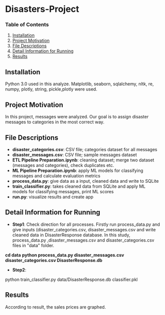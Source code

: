 # Disasters-Project


### Table of Contents

1. [Installation](#installation)
2. [Project Motivation](#motivation)
3. [File Descriptions](#files)
4. [Detail Information for Running](#running)
4. [Results](#results)

## Installation <a name="installation"></a>

Python 3.0 used in this analyze. Matplotlib, seaborn, sqlalchemy, nltk, re, numpy, plotly, string, pickle,plotly were used.


## Project Motivation<a name="motivation"></a>
In this project,  messages were analyzed. Our goal is to assign disaster messages to categories in the most correct way.


## File Descriptions <a name="files"></a>
* **disaster_categories.csv**: CSV file; categories dataset for all messages
* **disaster_messages.csv**: CSV file; sample messages dataset
* **ETL Pipeline Preparation.ipynb**: cleaning dataset; merge two dataset (messages and categories), check duplicates etc. 
* **ML Pipeline Preparation.ipynb**: apply ML models for classifying messages and calculate evaluation metrics 
* **process_data.py**: give data as a input, cleaned data and write to SQLite
* **train_classifier.py**: takes cleaned data from SQLite and apply ML models for classifying messages, print ML scores
* **run.py**: visualize results and create app



## Detail Information for Running <a name="running"></a>

* **Step1**: Check direction for all processes. Firstly run process_data.py and give inputs (disaster_categories.csv, disaster_messages.csv and write cleaned data in DisasterResponse database. In this study, process_data.py ,disaster_messages.csv and disaster_categories.csv files in "data" folder.

**cd data**
**python process_data.py disaster_messages.csv disaster_categories.csv DisasterResponse.db**

* **Step2**: 

python train_classifier.py data/DisasterResponse.db classifier.pkl




## Results<a name="results"></a>
According to result, the sales prices are graphed.

